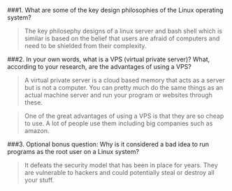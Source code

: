 ###1. What are some of the key design philosophies of the Linux operating system?

> The key philosephy designs of a linux server and bash shell which is similar is based on the belief that users are afraid of computers and need to be shielded from their complexity.

###2. In your own words, what is a VPS (virtual private server)? What, according to your research, are the advantages of using a VPS?

> A virtual private server is a cloud based memory that acts as a server but is not a computer. You can pretty much do the same things as an actual machine server and run your program or websites through these. 

> One of the great advantages of using a VPS is that they are so cheap to use. A lot of people use them including big companies such as amazon.

###3. Optional bonus question: Why is it considered a bad idea to run programs as the root user on a Linux system?

> It defeats the security model that has been in place for years. They are vulnerable to hackers and could potentially steal or destroy all your stuff.
